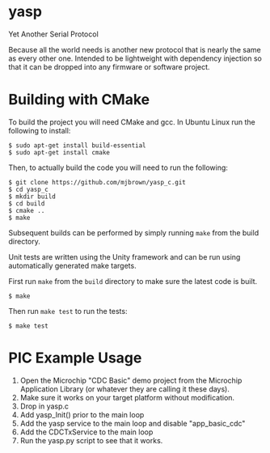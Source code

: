 yasp
====

Yet Another Serial Protocol

Because all the world needs is another new protocol that is nearly the same as
every other one.  Intended to be lightweight with dependency injection so that it can be dropped
into any firmware or software project.

Building with CMake
====

To build the project you will need CMake and gcc. In Ubuntu Linux run the
following to install:

```
$ sudo apt-get install build-essential
$ sudo apt-get install cmake
```

Then, to actually build the code you will need to run the following:

```
$ git clone https://github.com/mjbrown/yasp_c.git
$ cd yasp_c
$ mkdir build
$ cd build
$ cmake ..
$ make
```

Subsequent builds can be performed by simply running `make` from the build
directory.

Unit tests are written using the Unity framework and can be run using
automatically generated make targets.

First run `make` from the `build` directory to make sure the latest code is
built.

```
$ make
```

Then run `make test` to run the tests:

```
$ make test
```


PIC Example Usage
====
1. Open the Microchip "CDC Basic" demo project from the Microchip Application
   Library (or whatever they are calling it these days).
2. Make sure it works on your target platform without modification.
3. Drop in yasp.c
4. Add yasp_Init() prior to the main loop
4. Add the yasp service to the main loop and disable "app_basic_cdc"
5. Add the CDCTxService to the main loop
6. Run the yasp.py script to see that it works.
